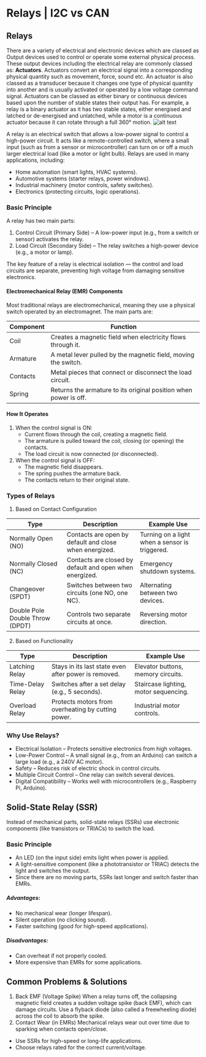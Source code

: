 # Relays | I2C vs CAN

## Relays
There are a variety of electrical and electronic devices which are classed as Output devices used to control or operate some external physical process. These output devices including the electrical relay are commonly classed as: **Actuators**.
Actuators convert an electrical signal into a corresponding physical quantity such as movement, force, sound etc. An actuator is also classed as a transducer because it changes one type of physical quantity into another and is usually activated or operated by a low voltage command signal. Actuators can be classed as either binary or continuous devices based upon the number of stable states their output has.
For example, a relay is a binary actuator as it has two stable states, either energised and latched or de-energised and unlatched, while a motor is a continuous actuator because it can rotate through a full 360° motion.
![alt text](image.png)

A relay is an electrical switch that allows a low-power signal to control a high-power circuit. It acts like a remote-controlled switch, where a small input (such as from a sensor or microcontroller) can turn on or off a much larger electrical load (like a motor or light bulb).
Relays are used in many applications, including:
- Home automation (smart lights, HVAC systems).
- Automotive systems (starter relays, power windows).
- Industrial machinery (motor controls, safety switches).
- Electronics (protecting circuits, logic operations).

### Basic Principle
A relay has two main parts:
1.	Control Circuit (Primary Side) – A low-power input (e.g., from a switch or sensor) activates the relay.
2.	Load Circuit (Secondary Side) – The relay switches a high-power device (e.g., a motor or lamp).

The key feature of a relay is electrical isolation — the control and load circuits are separate, preventing high voltage from damaging sensitive electronics.

#### Electromechanical Relay (EMR) Components
Most traditional relays are electromechanical, meaning they use a physical switch operated by an electromagnet. The main parts are:

Component |	Function
--- | ---
Coil |	Creates a magnetic field when electricity flows through it.
Armature | A metal lever pulled by the magnetic field, moving the switch.
Contacts | Metal pieces that connect or disconnect the load circuit.
Spring | Returns the armature to its original position when power is off.


#### How It Operates
1.	When the control signal is ON:
    - Current flows through the coil, creating a magnetic field.
    - The armature is pulled toward the coil, closing (or opening) the contacts.
    - The load circuit is now connected (or disconnected).
2.	When the control signal is OFF:
    - The magnetic field disappears.
    - The spring pushes the armature back.
    - The contacts return to their original state.


### Types of Relays
1. Based on Contact Configuration

Type|Description|Example Use
---|---|---
Normally Open (NO)|Contacts are open by default and close when energized.|Turning on a light when a sensor is triggered.
Normally Closed (NC)|Contacts are closed by default and open when energized.|Emergency shutdown systems.
Changeover (SPDT)|Switches between two circuits (one NO, one NC).|Alternating between two devices.
Double Pole Double Throw (DPDT)|Controls two separate circuits at once.	|Reversing motor direction.


2. Based on Functionality

Type|Description|Example Use
---|---|---
Latching Relay|Stays in its last state even after power is removed.|Elevator buttons, memory circuits.
Time-Delay Relay|Switches after a set delay (e.g., 5 seconds).|Staircase lighting, motor sequencing.
Overload Relay|Protects motors from overheating by cutting power.|Industrial motor controls.


### Why Use Relays?
- Electrical Isolation – Protects sensitive electronics from high voltages.
- Low-Power Control – A small signal (e.g., from an Arduino) can switch a large load (e.g., a 240V AC motor).
- Safety – Reduces risk of electric shock in control circuits.
- Multiple Circuit Control – One relay can switch several devices.
- Digital Compatibility – Works well with microcontrollers (e.g., Raspberry Pi, Arduino).


## Solid-State Relay (SSR)
Instead of mechanical parts, solid-state relays (SSRs) use electronic components (like transistors or TRIACs) to switch the load.

### Basic Principle
- An LED (on the input side) emits light when power is applied.
- A light-sensitive component (like a phototransistor or TRIAC) detects the light and switches the output.
- Since there are no moving parts, SSRs last longer and switch faster than EMRs.
##### Advantages:
- No mechanical wear (longer lifespan).
- Silent operation (no clicking sound).
- Faster switching (good for high-speed applications).
##### Disadvantages:
- Can overheat if not properly cooled.
- More expensive than EMRs for some applications.


## Common Problems & Solutions
1. Back EMF (Voltage Spike)
When a relay turns off, the collapsing magnetic field creates a sudden voltage spike (back EMF), which can damage circuits.
Use a flyback diode (also called a freewheeling diode) across the coil to absorb the spike.
2.  Contact Wear (in EMRs)
Mechanical relays wear out over time due to sparking when contacts open/close.
- Use SSRs for high-speed or long-life applications.
- Choose relays rated for the correct current/voltage.
